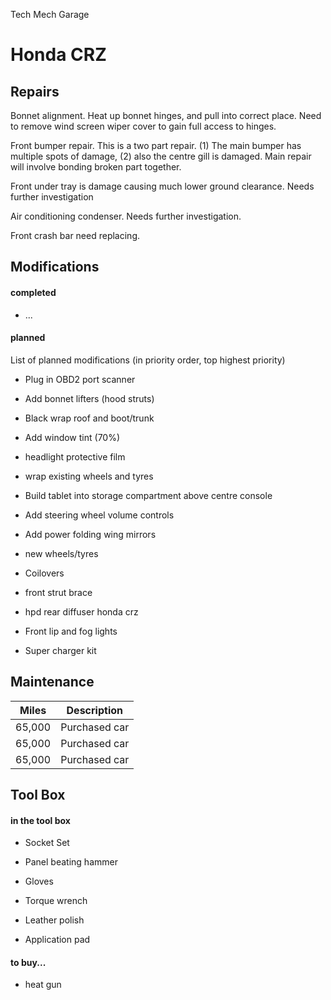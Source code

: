 <!-- Global site tag (gtag.js) - Google Analytics -->
<script async src="https://www.googletagmanager.com/gtag/js?id=UA-149678503-1"></script>
<script>
  window.dataLayer = window.dataLayer || [];
  function gtag(){dataLayer.push(arguments);}
  gtag('js', new Date());

  gtag('config', 'UA-149678503-1');
</script>


Tech Mech Garage
# Honda CRZ


## Repairs

Bonnet alignment. Heat up bonnet hinges, and pull into correct place.
Need to remove wind screen wiper cover to gain full access to hinges.

Front bumper repair.
This is a two part repair.
(1) The main bumper has multiple spots of damage,
(2) also the centre gill is damaged.
Main repair will involve bonding broken part together.

Front under tray is damage causing much lower ground clearance.
Needs further investigation

Air conditioning condenser.
Needs further investigation.

Front crash bar need replacing.

## Modifications

#### completed

* ...

#### planned

List of planned modifications (in priority order, top highest priority)

* Plug in OBD2 port scanner

* Add bonnet lifters (hood struts)

* Black wrap roof and boot/trunk
* Add window tint (70%)
* headlight protective film

* wrap existing wheels and tyres

* Build tablet into storage compartment above centre console
* Add steering wheel volume controls
* Add power folding wing mirrors

* new wheels/tyres
* Coilovers
* front strut brace

* hpd rear diffuser honda crz
* Front lip and fog lights


* Super charger kit


## Maintenance

| Miles  | Description | 
|--------|-------------|
| 65,000 | Purchased car | 
| 65,000 | Purchased car | 
| 65,000 | Purchased car | 




## Tool Box

#### in the tool box 

* Socket Set
* Panel beating hammer
* Gloves

* Torque wrench 

* Leather polish
* Application pad

#### to buy...

* heat gun

